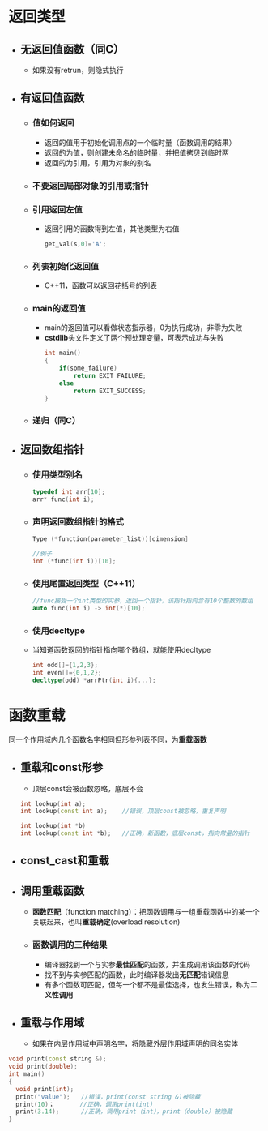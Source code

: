 # 返回类型
- ## 无返回值函数（同C）
  - 如果没有retrun，则隐式执行
- ## 有返回值函数
  - ### 值如何返回
    - 返回的值用于初始化调用点的一个临时量（函数调用的结果）
    - 返回的为值，则创建未命名的临时量，并把值拷贝到临时两
    - 返回的为引用，引用为对象的别名
  - ### 不要返回局部对象的引用或指针
  - ### 引用返回左值
    - 返回引用的函数得到左值，其他类型为右值   
        ```c++
        get_val(s,0)='A';
        ```
  - ### 列表初始化返回值
    - C++11，函数可以返回花括号的列表
  - ### main的返回值
    - main的返回值可以看做状态指示器，0为执行成功，非零为失败
    - **cstdlib**头文件定义了两个预处理变量，可表示成功与失败
        ```c++
        int main()
        {
            if(some_failure)
                return EXIT_FAILURE;
            else
                return EXIT_SUCCESS;
        }
        ```
  - ### 递归（同C）
- ## 返回数组指针
  - ### 使用类型别名
    ```c++
    typedef int arr[10];
    arr* func(int i);
    ```
  - ### 声明返回数组指针的格式
    ```c++
    Type (*function(parameter_list))[dimension]
    ```
    ```c++
    //例子
    int (*func(int i))[10];
    ```
  - ### 使用尾置返回类型（C++11）
    ```c++
    //func接受一个int类型的实参，返回一个指针，该指针指向含有10个整数的数组
    auto func(int i) -> int(*)[10];
    ```
  - ### 使用decltype
  - 当知道函数返回的指针指向哪个数组，就能使用decltype
    ```c++
    int odd[]={1,2,3};
    int even[]={0,1,2};
    decltype(odd) *arrPtr(int i){...};
    ```

# 函数重载
同一个作用域内几个函数名字相同但形参列表不同，为**重载函数**
- ## 重载和const形参
  - 顶层const会被函数忽略，底层不会
  ```c++
  int lookup(int a);
  int lookup(const int a);    //错误，顶层const被忽略，重复声明

  int lookup(int *b)
  int lookup(const int *b);   //正确，新函数，底层const，指向常量的指针
  ```
- ## const_cast和重载
- ## 调用重载函数
  - **函数匹配**（function matching）：把函数调用与一组重载函数中的某一个关联起来，也叫**重载确定**(overload resolution)
  - ### 函数调用的三种结果
    - 编译器找到一个与实参**最佳匹配**的函数，并生成调用该函数的代码
    - 找不到与实参匹配的函数，此时编译器发出**无匹配**错误信息
    - 有多个函数可匹配，但每一个都不是最佳选择，也发生错误，称为**二义性调用**
- ## 重载与作用域
  - 如果在内层作用域中声明名字，将隐藏外层作用域声明的同名实体
```c++
void print(const string &);
void print(double);
int main()
{
  void print(int);
  print("value");   //错误，print(const string &)被隐藏
  print(10)；       //正确，调用print(int)
  print(3.14);      //正确，调用print（int），print（double）被隐藏
}
```